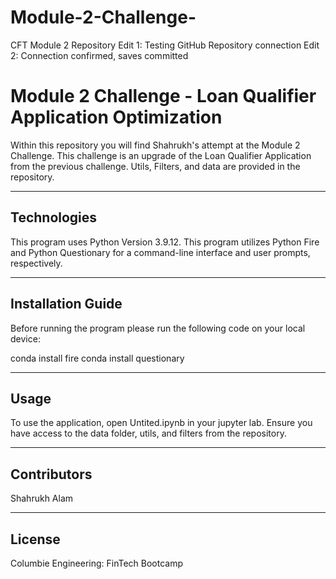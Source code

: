 # Module-2-Challenge-
CFT Module 2 Repository 
Edit 1: Testing GitHub Repository connection
Edit 2: Connection confirmed, saves committed
# Module 2 Challenge - Loan Qualifier Application Optimization

Within this repository you will find Shahrukh's attempt at the Module 2 Challenge. This challenge is an upgrade of the Loan Qualifier Application from the previous challenge. Utils, Filters, and data are provided in the repository. 

---

## Technologies

This program uses Python Version 3.9.12. This program utilizes Python Fire and Python Questionary for a command-line interface and user prompts, respectively.

---

## Installation Guide

Before running the program please run the following code on your local device:

conda install fire
conda install questionary

---

## Usage

To use the application, open Untited.ipynb in your jupyter lab. Ensure you have access to the data folder, utils, and filters from the repository.

---

## Contributors

Shahrukh Alam

---

## License

Columbie Engineering: FinTech Bootcamp